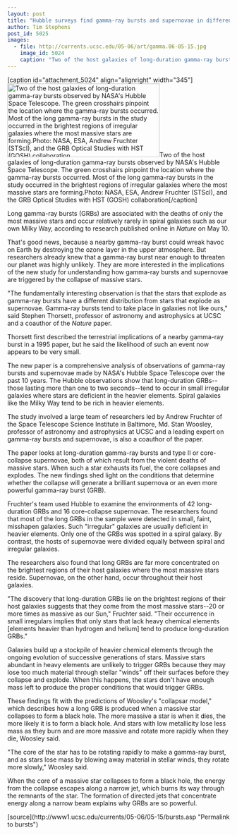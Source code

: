 ```yaml
---
layout: post
title: "Hubble surveys find gamma-ray bursts and supernovae in different environments"
author: Tim Stephens
post_id: 5025
images:
  - file: http://currents.ucsc.edu/05-06/art/gamma.06-05-15.jpg
    image_id: 5024
    caption: "Two of the host galaxies of long-duration gamma-ray bursts observed by NASA's Hubble Space Telescope. The green crosshairs pinpoint the location where the gamma-ray bursts occurred. Most of the long gamma-ray bursts in the study occurred in the brightest regions of irregular galaxies where the most massive stars are forming.Photo: NASA, ESA, Andrew Fruchter (STScI), and the GRB Optical Studies with HST (GOSH) collaboration"
---
```


[caption id="attachment_5024" align="alignright" width="345"]<a href="http://localhost/mysite/wp-content/uploads/2006/05/gamma.06-05-15.jpg"><img class="size-full wp-image-5024" src="http://localhost/mysite/wp-content/uploads/2006/05/gamma.06-05-15.jpg" alt="Two of the host galaxies of long-duration gamma-ray bursts observed by NASA's Hubble Space Telescope. The green crosshairs pinpoint the location where the gamma-ray bursts occurred. Most of the long gamma-ray bursts in the study occurred in the brightest regions of irregular galaxies where the most massive stars are forming.Photo: NASA, ESA, Andrew Fruchter (STScI), and the GRB Optical Studies with HST (GOSH) collaboration" width="345" height="167" /></a>Two of the host galaxies of long-duration gamma-ray bursts observed by NASA's Hubble Space Telescope. The green crosshairs pinpoint the location where the gamma-ray bursts occurred. Most of the long gamma-ray bursts in the study occurred in the brightest regions of irregular galaxies where the most massive stars are forming.Photo: NASA, ESA, Andrew Fruchter (STScI), and the GRB Optical Studies with HST (GOSH) collaboration[/caption]
<a name="content" id="content"></a>
<p>
  Long gamma-ray bursts (GRBs) are associated with the deaths of only the most massive stars and occur relatively rarely in spiral galaxies such as our own Milky Way, according to research published online in <i>Nature</i> on May 10.
</p>
<p>
  That's good news, because a nearby gamma-ray burst could wreak havoc on Earth by destroying the ozone layer in the upper atmosphere. But researchers already knew that a gamma-ray burst near enough to threaten our planet was highly unlikely. They are more interested in the implications of the new study for understanding how gamma-ray bursts and supernovae are triggered by the collapse of massive stars.
</p>
<p>
  "The fundamentally interesting observation is that the stars that explode as gamma-ray bursts have a different distribution from stars that explode as supernovae. Gamma-ray bursts tend to take place in galaxies not like ours," said Stephen Thorsett, professor of astronomy and astrophysics at UCSC and a coauthor of the <i>Nature</i> paper.
</p>
<p>
  Thorsett first described the terrestrial implications of a nearby gamma-ray burst in a 1995 paper, but he said the likelihood of such an event now appears to be very small.
</p>
<p>
  The new paper is a comprehensive analysis of observations of gamma-ray bursts and supernovae made by NASA's Hubble Space Telescope over the past 10 years. The Hubble observations show that long-duration GRBs--those lasting more than one to two seconds--tend to occur in small irregular galaxies where stars are deficient in the heavier elements. Spiral galaxies like the Milky Way tend to be rich in heavier elements.
</p>
<p>
  The study involved a large team of researchers led by Andrew Fruchter of the Space Telescope Science Institute in Baltimore, Md. Stan Woosley, professor of astronomy and astrophysics at UCSC and a leading expert on gamma-ray bursts and supernovae, is also a coauthor of the paper.
</p>
<p>
  The paper looks at long-duration gamma-ray bursts and type II or core-collapse supernovae, both of which result from the violent deaths of massive stars. When such a star exhausts its fuel, the core collapses and explodes. The new findings shed light on the conditions that determine whether the collapse will generate a brilliant supernova or an even more powerful gamma-ray burst (GRB).
</p>
<p>
  Fruchter's team used Hubble to examine the environments of 42 long-duration GRBs and 16 core-collapse supernovae. The researchers found that most of the long GRBs in the sample were detected in small, faint, misshapen galaxies. Such "irregular" galaxies are usually deficient in heavier elements. Only one of the GRBs was spotted in a spiral galaxy. By contrast, the hosts of supernovae were divided equally between spiral and irregular galaxies.
</p>
<p>
  The researchers also found that long GRBs are far more concentrated on the brightest regions of their host galaxies where the most massive stars reside. Supernovae, on the other hand, occur throughout their host galaxies.
</p>
<p>
  "The discovery that long-duration GRBs lie on the brightest regions of their host galaxies suggests that they come from the most massive stars--20 or more times as massive as our Sun," Fruchter said. "Their occurrence in small irregulars implies that only stars that lack heavy chemical elements [elements heavier than hydrogen and helium] tend to produce long-duration GRBs."
</p>
<p>
  Galaxies build up a stockpile of heavier chemical elements through the ongoing evolution of successive generations of stars. Massive stars abundant in heavy elements are unlikely to trigger GRBs because they may lose too much material through stellar "winds" off their surfaces before they collapse and explode. When this happens, the stars don't have enough mass left to produce the proper conditions that would trigger GRBs.
</p>
<p>
  These findings fit with the predictions of Woosley's "collapsar model," which describes how a long GRB is produced when a massive star collapses to form a black hole. The more massive a star is when it dies, the more likely it is to form a black hole. And stars with low metallicity lose less mass as they burn and are more massive and rotate more rapidly when they die, Woosley said.
</p>
<p>
  "The core of the star has to be rotating rapidly to make a gamma-ray burst, and as stars lose mass by blowing away material in stellar winds, they rotate more slowly," Woosley said.
</p>
<p>
  When the core of a massive star collapses to form a black hole, the energy from the collapse escapes along a narrow jet, which burns its way through the remnants of the star. The formation of directed jets that concentrate energy along a narrow beam explains why GRBs are so powerful.
</p>
[source](http://www1.ucsc.edu/currents/05-06/05-15/bursts.asp "Permalink to bursts")
